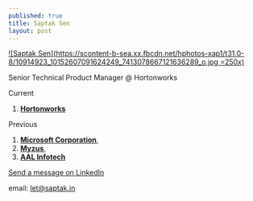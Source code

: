 ```yaml
---
published: true
title: Saptak Sen
layout: post
---
```

[![Saptak Sen](https://scontent-b-sea.xx.fbcdn.net/hphotos-xap1/t31.0-8/10914923_10152607091624249_7413078667121636289_o.jpg =250x)](http://saptak.github.io/about/)

Senior Technical Product Manager @ Hortonworks

Current

  1. **[Hortonworks](https://www.linkedin.com/company/2269733?trk=prof-0-ovw-curr_pos)**

Previous

  1. **[Microsoft Corporation](https://www.linkedin.com/company/1035?trk=prof-0-ovw-prev_pos)**, 
  2. **[Myzus](https://www.linkedin.com/company/75866?trk=prof-0-ovw-prev_pos)**, 
  3. **[AAL Infotech](https://www.linkedin.com/company/34510?trk=prof-0-ovw-prev_pos)**

[Send a message on LinkedIn](https://www.linkedin.com/msgToConns?displayCreate=&connId=6991694&goback=&trk=prof-0-sb-message-button)

email: [let@saptak.in](mailto:let@saptak.in)
